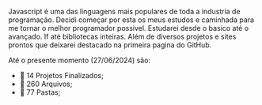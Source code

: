 
Javascript é uma das linguagens mais populares de toda a industria de programação.
Decidi começar por esta os meus estudos e caminhada para me tornar o melhor programador possivel.
Estudarei desde o basico até o avançado.
If até bibliotecas inteiras.
Além de diversos projetos e sites prontos que deixarei destacado na primeira pagina do GitHub.

Até o presente momento (27/06/2024) são:
- 🌟 14 Projetos Finalizados;
- 📃 260 Arquivos;
- 📁 77 Pastas;

